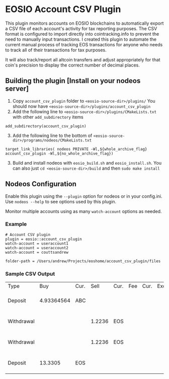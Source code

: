 # EOSIO Account CSV Plugin
This plugin monitors accounts on EOSIO blockchains to automatically export a CSV file of each account's activity for tax reporting purposes. The CSV format is configured to import directly into cointracking.info to prevent the need to manually input transactions. I created this plugin to automate the current manual process of tracking EOS transactions for anyone who needs to track all of their transactions for tax purposes.

It will also track/report all altcoin transfers and adjust appropriately for that coin's precision to display the correct number of decimal places.

## Building the plugin [Install on your nodeos server]
1. Copy `account_csv_plugin` folder to `<eosio-source-dir>/plugins/` You should now have `<eosio-source-dir>/plugins/account_csv_plugin`
2. Add the following line to `<eosio-source-dir>/plugins/CMakeLists.txt` with other `add_subdirectory` items
  ```
  add_subdirectory(account_csv_plugin)
  ```

3. Add the following line to the bottom of `<eosio-source-dir>/programs/nodeos/CMakeLists.txt`
  ```
  target_link_libraries( nodeos PRIVATE -Wl,${whole_archive_flag} account_csv_plugin -Wl,${no_whole_archive_flag})
  ```

3. Build and install nodeos with `eosio_build.sh` and `eosio_install.sh`. You can also just `cd <eosio-source-dir>/build` and then `sudo make install`

## Nodeos Configuration
Enable this plugin using the `--plugin` option for nodeos or in your config.ini. Use `nodeos --help` to see options used by this plugin.

Monitor multiple accounts using as many `watch-account` options as needed.

### Example
```
# Account CSV plugin
plugin = eosio::account_csv_plugin
watch-account = useraccount1
watch-account = useraccount2
watch-account = couttsandrew

folder-path = /Users/andrew/Projects/eoshome/account_csv_plugin/files
```

### Sample CSV Output
|            |            |      |        |      |     |      |          |       |                                                                                                                                              |                     | 
|------------|------------|------|--------|------|-----|------|----------|-------|----------------------------------------------------------------------------------------------------------------------------------------------|---------------------| 
| Type       | Buy        | Cur. | Sell   | Cur. | Fee | Cur. | Exchange | Group | Comment                                                                                                                                      | Date                | 
| Deposit    | 4.93364564 | ABC  |        |      |     |      |          |       | 2b17cc4739220fecf9df6b0ee3114b9b665a067d42aaf277da329ff4d924c577  Transfer From: couttsandrew  To: useraccount1  Quantity: 4.93364564  hello | 2018-12-31 22:13:00 | 
| Withdrawal |            |      | 1.2236 | EOS  |     |      |          |       | 157cb7ed097ffb30b159ba703b5354f8ad6b590ae7ea386895ac5fe0ec8f4643  Transfer From: useraccount1  To: couttsandrew  Quantity: 1.2236            | 2018-12-31 22:30:10 | 
| Withdrawal |            |      | 1.2236 | EOS  |     |      |          |       | 0b28999adc01770c35f3176e2a6e698e54198e1e820811320789fe53682d6d97  Transfer From: useraccount1  To: useraccount2  Quantity: 1.2236            | 2018-12-31 22:30:15 | 
| Deposit    | 13.3305    | EOS  |        |      |     |      |          |       | 2504ebc3254923cda30aa7e0c99f39dd773a7b2906f9e41b8cdc384db11ae0be  Transfer From: useraccount2  To: useraccount1  Quantity: 13.3305           | 2018-12-31 22:30:36 | 

